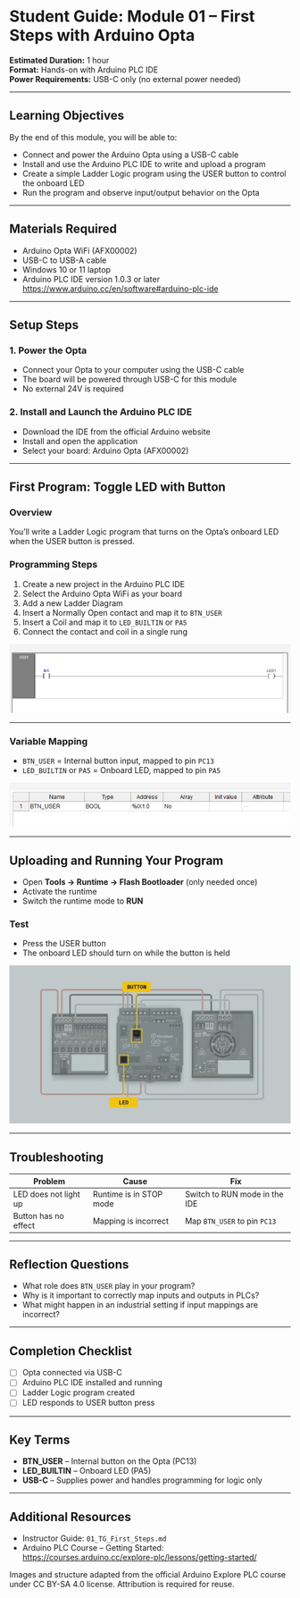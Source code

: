 # Student Guide: Module 01 – First Steps with Arduino Opta

**Estimated Duration:** 1 hour  
**Format:** Hands-on with Arduino PLC IDE  
**Power Requirements:** USB-C only (no external power needed)

---

## Learning Objectives

By the end of this module, you will be able to:

- Connect and power the Arduino Opta using a USB-C cable  
- Install and use the Arduino PLC IDE to write and upload a program  
- Create a simple Ladder Logic program using the USER button to control the onboard LED  
- Run the program and observe input/output behavior on the Opta  

---

## Materials Required

- Arduino Opta WiFi (AFX00002)  
- USB-C to USB-A cable  
- Windows 10 or 11 laptop  
- Arduino PLC IDE version 1.0.3 or later  
  https://www.arduino.cc/en/software#arduino-plc-ide  

---

## Setup Steps

### 1. Power the Opta

- Connect your Opta to your computer using the USB-C cable  
- The board will be powered through USB-C for this module  
- No external 24V is required  

### 2. Install and Launch the Arduino PLC IDE

- Download the IDE from the official Arduino website  
- Install and open the application  
- Select your board: Arduino Opta (AFX00002)  

---

## First Program: Toggle LED with Button

### Overview

You’ll write a Ladder Logic program that turns on the Opta’s onboard LED when the USER button is pressed.

### Programming Steps

1. Create a new project in the Arduino PLC IDE  
2. Select the Arduino Opta WiFi as your board  
3. Add a new Ladder Diagram  
4. Insert a Normally Open contact and map it to `BTN_USER`  
5. Insert a Coil and map it to `LED_BUILTIN` or `PA5`  
6. Connect the contact and coil in a single rung

![Ladder Logic Diagram](../../03_assets/01_first_steps/01_ladder_logic.png)

---

### Variable Mapping

- `BTN_USER` = Internal button input, mapped to pin `PC13`  
- `LED_BUILTIN` or `PA5` = Onboard LED, mapped to pin `PA5`

![Variable Mapping Table](../../03_assets/01_first_steps/01_button_mapping.png)

---

## Uploading and Running Your Program

- Open **Tools → Runtime → Flash Bootloader** (only needed once)  
- Activate the runtime  
- Switch the runtime mode to **RUN**  

### Test

- Press the USER button  
- The onboard LED should turn on while the button is held  

![Input/Output Behavior](../../03_assets/01_first_steps/01_input-output.jpg)

---

## Troubleshooting

| Problem                | Cause                      | Fix                                 |
|------------------------|----------------------------|--------------------------------------|
| LED does not light up  | Runtime is in STOP mode    | Switch to RUN mode in the IDE       |
| Button has no effect   | Mapping is incorrect       | Map `BTN_USER` to pin `PC13`        |

---

## Reflection Questions

- What role does `BTN_USER` play in your program?  
- Why is it important to correctly map inputs and outputs in PLCs?  
- What might happen in an industrial setting if input mappings are incorrect?

---

## Completion Checklist

- [ ] Opta connected via USB-C  
- [ ] Arduino PLC IDE installed and running  
- [ ] Ladder Logic program created  
- [ ] LED responds to USER button press  

---

## Key Terms

- **BTN_USER** – Internal button on the Opta (PC13)  
- **LED_BUILTIN** – Onboard LED (PA5)  
- **USB-C** – Supplies power and handles programming for logic only  

---

## Additional Resources

- Instructor Guide: `01_TG_First_Steps.md`  
- Arduino PLC Course – Getting Started:  
  https://courses.arduino.cc/explore-plc/lessons/getting-started/

Images and structure adapted from the official Arduino Explore PLC course under CC BY-SA 4.0 license. Attribution is required for reuse.
